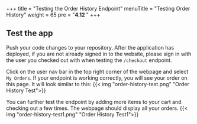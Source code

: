 +++
title = "Testing the Order History Endpoint"
menuTitle = "Testing Order History"
weight = 65
pre = "<b>4.12 </b>"
+++

## Test the app
Push your code changes to your repository. After the application has deployed, if you are not already signed in to the website, please sign in with the user you checked out with when testing the `/checkout` endpoint.

Click on the user nav bar in the top right corner of the webpage and select `My Orders`. If your endpoint is working correctly, you will see your order on this page. It will look similar to this:
{{< img "order-history-test.png" "Order History Test">}}

You can further test the endpoint by adding more items to your cart and checking out a few times. The webpage should display all your orders.
{{< img "order-history-test1.png" "Order History Test1">}}
